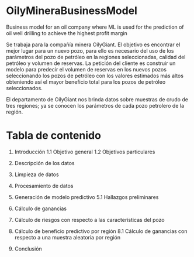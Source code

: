 # OilyMineraBusinessModel
Business model for an oil company where ML is used for the prediction of oil well drilling to achieve the highest profit margin

Se trabaja para la compañía minera OilyGiant. El objetivo es encontrar el mejor lugar para un nuevo pozo, para ello es necesario del uso de los parámetros del pozo de petróleo en la regiones seleccionadas, calidad del petróleo y volumen de reservas. La petición del cliente es construir un modelo para predecir el volumen de reservas en los nuevos pozos seleccionando los pozos de petróleo con los valores estimados más altos obteniendo así el mayor beneficio total para los pozos de petróleo seleccionados.

El departamento de OilyGiant nos brinda datos sobre muestras de crudo de tres regiones; ya se conocen los parámetros de cada pozo petrolero de la región.

# Tabla de contenido


1. Introducción
    1.1 Objetivo general
    1.2 Objetivos particulares

2. Descripción de los datos

3. Limpieza de datos

4. Procesamiento de datos

5. Generación de modelo predictivo
    5.1 Hallazgos preliminares

6. Cálculo de ganancias

7. Cálculo de riesgos con respecto a las características del pozo

8. Cálculo de beneficio predictivo por región
    8.1 Cálculo de ganancias con respecto a una muestra aleatoria por región

9. Conclusión